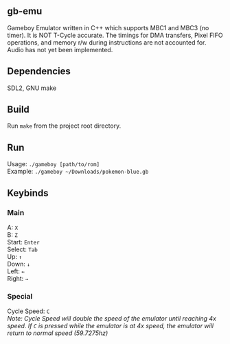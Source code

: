 ## gb-emu
Gameboy Emulator written in C++ which supports MBC1 and MBC3 (no timer). It is NOT T-Cycle accurate. The timings for DMA transfers, Pixel FIFO operations, and memory r/w during instructions are not accounted for. Audio has not yet been implemented.

## Dependencies
SDL2, GNU make

## Build
Run ```make``` from the project root directory.

## Run
Usage: ```./gameboy [path/to/rom]```<br>
Example: ```./gameboy ~/Downloads/pokemon-blue.gb```

## Keybinds

### Main
A: ```X```<br>
B: ```Z```<br>
Start: ```Enter```<br>
Select: ```Tab```<br>
Up: ```↑```<br>
Down: ```↓```<br>
Left: ```←```<br>
Right: ```→```

### Special
Cycle Speed: ```C```<br>
*Note: Cycle Speed will double the speed of the emulator until reaching 4x speed. If ```C``` is pressed while the emulator is at 4x speed, the emulator will return to normal speed (59.7275hz)*
